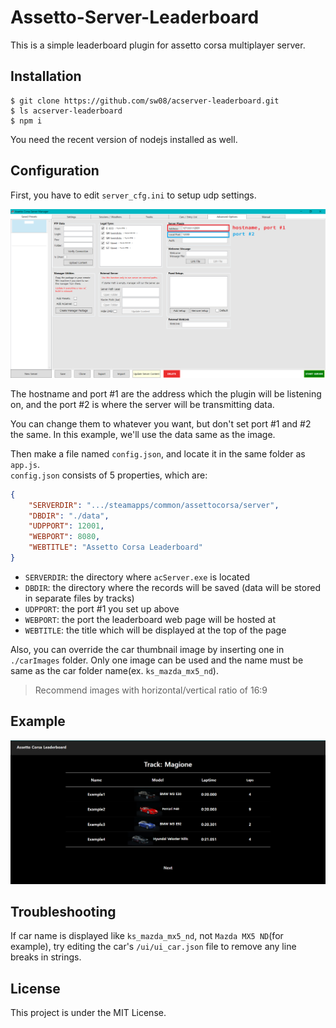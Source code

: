 # Assetto-Server-Leaderboard

This is a simple leaderboard plugin for assetto corsa multiplayer server.

## Installation
```
$ git clone https://github.com/sw08/acserver-leaderboard.git
$ ls acserver-leaderboard
$ npm i
```
You need the recent version of nodejs installed as well.

## Configuration
First, you have to edit `server_cfg.ini` to setup udp settings.

![Port example](/port_example.png)

The hostname and port #1 are the address which the plugin will be listening on, and the port #2 is where the server will be transmitting data.

You can change them to whatever you want, but don't set port #1 and #2 the same.
In this example, we'll use the data same as the image.

Then make a file named `config.json`, and locate it in the same folder as `app.js`.  
`config.json` consists of 5 properties, which are: 
```json
{
    "SERVERDIR": ".../steamapps/common/assettocorsa/server",
    "DBDIR": "./data",
    "UDPPORT": 12001,
    "WEBPORT": 8080,
    "WEBTITLE": "Assetto Corsa Leaderboard"
}
```
* `SERVERDIR`: the directory where `acServer.exe` is located
* `DBDIR`: the directory where the records will be saved (data will be stored in separate files by tracks)
* `UDPPORT`: the port #1 you set up above
* `WEBPORT`: the port the leaderboard web page will be hosted at
* `WEBTITLE`: the title which will be displayed at the top of the page

Also, you can override the car thumbnail image by inserting one in `./carImages` folder. Only one image can be used and the name must be same as the car folder name(ex. `ks_mazda_mx5_nd`). 
> Recommend images with horizontal/vertical ratio of 16:9

## Example

![Example Leaderboard](/example.png)

## Troubleshooting
If car name is displayed like `ks_mazda_mx5_nd`, not `Mazda MX5 ND`(for example), try editing the car's `/ui/ui_car.json` file to remove any line breaks in strings.

## License
This project is under the MIT License.
